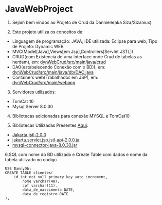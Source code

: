 # JavaWebProject

1. Sejam bem vindos ao Projeto de Crud da Danniele(aka Siza/Sizamux)

2. Este projeto utiliza os conceitos de:
- Linguagem de programação: JAVA; IDE utilizada: Eclipse para web; Tipo de Projeto: Dynamic WEB
- MVC(Model[Java],Views[em Jsp],Controllers[Servlet JSTL])
- CRUD(com Existencia de uma Interface onde Crud de tabelas as herdam), em: [dynWebCrud/src/main/java/crud](dynWebCrud/src/main/java/crud)
- DAO(estabelecendo Conexão com o BD)), em: [dynWebCrud/src/main/java/db/DAO.java](dynWebCrud/src/main/java/db/DAO.java)
- Containers web(Trabalhados em JSP), em: [dynWebCrud/src/main/webapp](dynWebCrud/src/main/webapp/)

3. Servidores utilizados:
- TomCat 10
- Mysql Server 8.0.30

4. Bibliotecas adicionadas para conexão MYSQL e TomCat10:

5. Bibliotecas Utilizadas Presentes [Aqui](dynWebCrud/src/main/webapp/WEB-INF/lib/):
-  [Jakarta jstl-2.0.0](dynWebCrud/src/main/webapp/WEB-INF/lib/jakarta.servlet.jsp.jstl-2.0.0.jar)
-  [jakarta.servlet.jsp.jstl-api-2.0.0.ja](dynWebCrud/src/main/webapp/WEB-INF/lib/jakarta.servlet.jsp.jstl-api-2.0.0.jar)
-  [mysql-connector-java-8.0.30.jar](dynWebCrud/src/main/webapp/WEB-INF/lib/mysql-connector-java-8.0.30.jar)

6.SQL com nome do BD utilizado e Create Table com dados e nome da tabela utilizado no codigo

```
USE DannyDb;
CREATE TABLE clientes(
	id int not null primary key auto_increment,
    	nome varchar(40),
    	cpf varchar(11),
    	data_de_nascimento DATE,
    	data_de_registro DATE
);	
```
